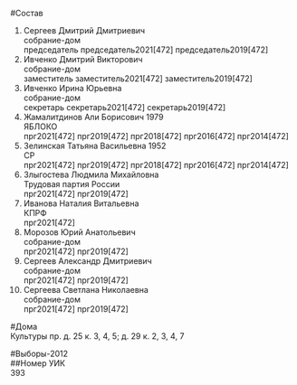 #Состав  
1. Сергеев Дмитрий Дмитриевич  
    собрание-дом  
    председатель председатель2021[472] председатель2019[472]  
2. Ивченко Дмитрий Викторович  
    собрание-дом  
    заместитель заместитель2021[472] заместитель2019[472]  
3. Ивченко Ирина Юрьевна  
    собрание-дом  
    секретарь секретарь2021[472] секретарь2019[472]  
4. Жамалитдинов Али Борисович 1979  
    ЯБЛОКО  
    прг2021[472] прг2019[472] прг2018[472] прг2016[472] прг2014[472]  
5. Зелинская Татьяна Васильевна 1952  
    СР  
    прг2021[472] прг2019[472] прг2018[472] прг2016[472] прг2014[472]  
6. Злыгостева Людмила Михайловна  
    Трудовая партия России  
    прг2021[472] прг2019[472]  
7. Иванова Наталия Витальевна  
    КПРФ  
    прг2021[472]  
8. Морозов Юрий Анатольевич  
    собрание-дом  
    прг2021[472] прг2019[472]  
9. Сергеев Александр Дмитриевич  
    собрание-дом  
    прг2021[472] прг2019[472]  
10. Сергеева Светлана Николаевна  
    собрание-дом  
    прг2021[472] прг2019[472]  
  
#Дома  
Культуры пр. д. 25 к. 3, 4, 5; д. 29 к. 2, 3, 4, 7  
  
#Выборы-2012  
##Номер УИК  
393  
